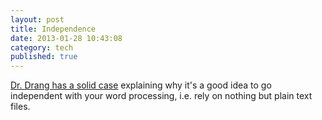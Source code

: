 ```yaml
---
layout: post
title: Independence
date: 2013-01-28 10:43:08
category: tech
published: true
---
```


[Dr. Drang has a solid case](http://www.leancrew.com/all-this/2013/01/kindness-of-strangers/) explaining why it's a good idea to go independent with your word processing, i.e. rely on nothing but plain text files.